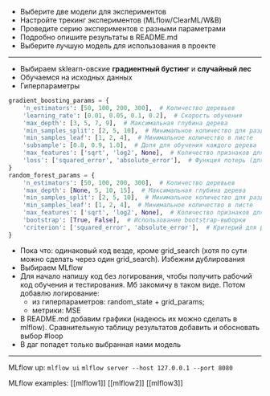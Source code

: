 - Выберите две модели для экспериментов
- Настройте трекинг экспериментов (MLflow/ClearML/W&B)
- Проведите серию экспериментов с разными параметрами
- Подробно опишите результаты в README.md
- Выберите лучшую модель для использования в проекте
***
- Выбираем sklearn-овские **градиентный бустинг** и **случайный лес**
- Обучаемся на исходных данных
- Гиперпараметры 
```python
gradient_boosting_params = {
    'n_estimators': [50, 100, 200, 300],  # Количество деревьев
    'learning_rate': [0.01, 0.05, 0.1, 0.2],  # Скорость обучения
    'max_depth': [3, 5, 7, 9],  # Максимальная глубина дерева
    'min_samples_split': [2, 5, 10],  # Минимальное количество для разделения узла
    'min_samples_leaf': [1, 2, 4],  # Минимальное количество в листе
    'subsample': [0.8, 0.9, 1.0],  # Доля для обучения каждого дерева
    'max_features': ['sqrt', 'log2', None],  # Количество признаков для выбора при разделении
    'loss': ['squared_error', 'absolute_error'],  # Функция потерь (для регрессии)
}
random_forest_params = {
    'n_estimators': [50, 100, 200, 300],  # Количество деревьев
    'max_depth': [None, 5, 10, 15],  # Максимальная глубина дерева
    'min_samples_split': [2, 5, 10],  # Минимальное количество для разделения узла
    'min_samples_leaf': [1, 2, 4],  # Минимальное количество в листе
    'max_features': ['sqrt', 'log2', None],  # Количество признаков для выбора при разделении
    'bootstrap': [True, False],  # Использование bootstrap-выборки
    'criterion': ['squared_error', 'absolute_error'],  # Критерий для разделения (для регрессии)
}
```
- Пока что: одинаковый код везде, кроме grid_search (хотя по сути можно сделать через один grid_search). Избежим дублирования
- Выбираем MLflow
- Для начало напишу код без логирования, чтобы получить рабочий код обучения и тестирования. Мб закомичу в таком виде. Потом добавлю логирование:
	- из гиперпараметров: random_state + grid_params;
	- метрики: MSE
- В README.md добавим графики (надеюсь их можно сделать в mlflow). Сравнительную таблицу результатов добавить и обосновать выбор #loop
- В даг попадет только выбранная нами модель
***
MLflow up:
`mlflow ui`
`mlflow server --host 127.0.0.1 --port 8080`

MLflow examples:
[[mlflow1]]
[[mlflow2]]
[[mlflow3]]